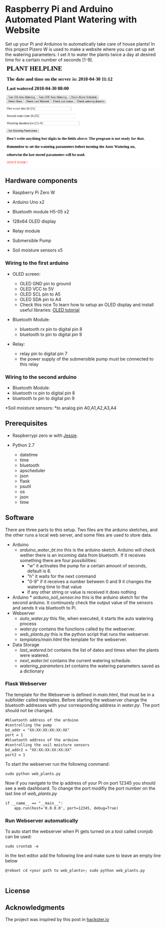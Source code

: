 # Raspberry Pi and Arduino Automated Plant Watering with Website

Set up your Pi and Arduinos to automatically take care of house plants!
In this project Pizero W is used to make a website where you can set up set the watering parameters. I set it to water the plants twice a day at desired time for a certain number of seconds [1-9].
![The website to control plants](website.png)


## Hardware components

* Raspberry Pi Zero W

* Arduino Uno x2
* Bluetooth module H5-05 x2
* 128x64 OLED display
* Relay module
* Submersible Pump
* Soil moisture sensors x5

### Wiring to the first arduino

* OLED screen:
  * OLED GND pin to ground
  * OLED VCC to 5V
  * OLED SCL pin to A5
  * OLED SDA pin to A4
  * Check this nice To learn how to setup an OLED display and install useful libraries: [OLED tutorial](http://www.instructables.com/id/Monochrome-096-i2c-OLED-display-with-arduino-SSD13/ )


* Bluetooth Module:
  * bluetooth rx pin to digital pin 8
  * bluetooth tx pin to digital pin 9

* Relay:
  * relay pin to digital pin 7
  * the power supply of the submersible pump must be connected to this relay

### Wiring to the second arduino

* Bluetooth Module:
* bluetooth rx pin to digital pin 8
* bluetooth tx pin to digital pin 9

*Soil moisture sensors:
*to analog pin A0,A1,A2,A3,A4


## Prerequisites

* Raspberrypi zero w with [Jessie](https://www.raspberrypi.org/blog/raspbian-jessie-is-here/).


* Python 2.7
  * datetime
  * time
  * bluetooth
  * apscheduler
  * json
  * flask
  * psutil
  * os
  * json
  * time


## Software

There are three parts to this setup. Two files are the arduino sketches, and the other runs a local web server, and some files are used to store data.
* Arduino
    * *arduino_water_bt.ino* this is the arduino sketch. Arduino will check wether there is an incoming data from bluetooth. If it receives something there are four possibilities:
        * "w" it activates the pump for a certain amount of seconds, default is 8.
        * "h" it waits for the next command
        * "0-9" if it receives a number between 0 and 9 it changes the watering time to that value
        * if any other string or value is received it does nothing
* Arduino
        * *arduino_soil_sensor.ino* this is the arduino sketch for the second arduino. It continuosly check the output value of the sensors and sends it via bluetooth to Pi.
* Webserver
    * *auto_water.py* this file, when executed, it starts the auto watering process
    * *water.py* contains the functions called by the webserver.
    * *web_plants.py* this is the python script that runs the webserver.
    * *templates/main.html* the template for the webserver.
* Data Storage
    * *last_watered.txt* contains the list of dates and times when the plants were watered.
    * *next_water.txt* contains the current watering schedule.
    * *watering_parameters.txt* contains the watering parameters saved as a dictionary

### Flask Webserver
The template for the Webserver is defined in *main.html*, that must be in a subfolder called templates. Before starting the webserver change the bluetooth addresses with your corresponding address in *water.py*. The port should not be changed.
```
#bluetooth address of the arduino
#controlling the pump
bd_addr = "XX:XX:XX:XX:XX:XX"
port = 1
#bluetooth address of the arduino
#controlling the soil moisture sensors
bd_addr2 = "XX:XX:XX:XX:XX:XX"
port2 = 1
```
To start the webserver run the following command:
```
sudo python web_plants.py
```
Now if you navigate to the ip address of your Pi on port 12345 you should see a web dashboard. To change the port modifiy the port number on the last line of *web_plants.py*
```
if __name__ == "__main__":
    app.run(host='0.0.0.0', port=12345, debug=True)
```

### Run Webserver automatically
To auto start the webserver when Pi gets turned on a tool called cronjob can be used:
```
sudo crontab -e
```
In the text editor add the following line and make sure to leave an empty line below
```
@reboot cd <your path to web_plants>; sudo python web_plants.py


```


## License


## Acknowledgments

The project was inspired by this post in [hackster.io](https://www.hackster.io/ben-eagan/raspberry-pi-automated-plant-watering-with-website-8af2dc)

